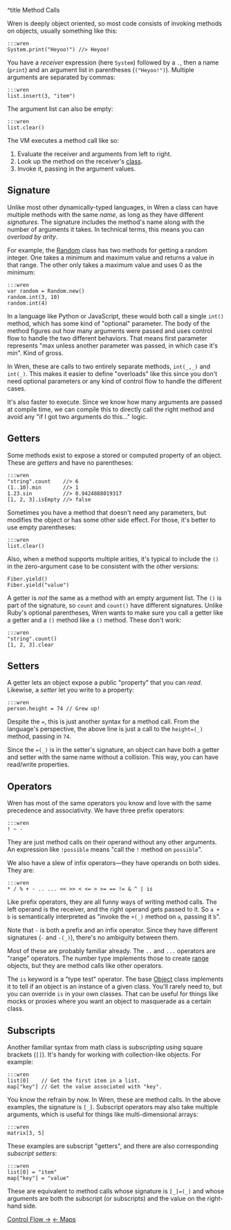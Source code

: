 ^title Method Calls

Wren is deeply object oriented, so most code consists of invoking methods on
objects, usually something like this:

    :::wren
    System.print("Heyoo!") //> Heyoo!

You have a *receiver* expression (here `System`) followed by a `.`, then a name
(`print`) and an argument list in parentheses (`("Heyoo!")`). Multiple arguments
are separated by commas:

    :::wren
    list.insert(3, "item")

The argument list can also be empty:

    :::wren
    list.clear()

The VM executes a method call like so:

1. Evaluate the receiver and arguments from left to right.
2. Look up the method on the receiver's [class][].
3. Invoke it, passing in the argument values.

[class]: classes.html

## Signature

Unlike most other dynamically-typed languages, in Wren a class can have multiple
methods with the same *name*, as long as they have different *signatures*. The
signature includes the method's name along with the number of arguments it
takes. In technical terms, this means you can *overload by arity*.

For example, the [Random][] class has two methods for getting a random integer.
One takes a minimum and maximum value and returns a value in that range. The
other only takes a maximum value and uses 0 as the minimum:

[random]: modules/random/random.html

    :::wren
    var random = Random.new()
    random.int(3, 10)
    random.int(4)

In a language like Python or JavaScript, these would both call a single `int()`
method, which has some kind of "optional" parameter. The body of the method
figures out how many arguments were passed and uses control flow to handle the
two different behaviors. That means first parameter represents "max unless
another parameter was passed, in which case it's min". Kind of gross.

In Wren, these are calls to two entirely separate methods, `int(_,_)` and
`int(_)`. This makes it easier to define "overloads" like this since you don't
need optional parameters or any kind of control flow to handle the different
cases.

It's also faster to execute. Since we know how many arguments are passed at
compile time, we can compile this to directly call the right method and avoid
any "if I got two arguments do this..." logic.

## Getters

Some methods exist to expose a stored or computed property of an object. These
are *getters* and have no parentheses:

    :::wren
    "string".count    //> 6
    (1..10).min       //> 1
    1.23.sin          //> 0.9424888019317
    [1, 2, 3].isEmpty //> false

Sometimes you have a method that doesn't need any parameters, but modifies the
object or has some other side effect. For those, it's better to use empty
parentheses:

    :::wren
    list.clear()

Also, when a method supports multiple arities, it's typical to include the `()`
in the zero-argument case to be consistent with the other versions:

    Fiber.yield()
    Fiber.yield("value")

A getter is *not* the same as a method with an empty argument list. The `()` is
part of the signature, so `count` and `count()` have different signatures.
Unlike Ruby's optional parentheses, Wren wants to make sure you call a getter
like a getter and a `()` method like a `()` method. These don't work:

    :::wren
    "string".count()
    [1, 2, 3].clear

## Setters

A getter lets an object expose a public "property" that you can *read*.
Likewise, a *setter* let you write to a property:

    :::wren
    person.height = 74 // Grew up!

Despite the `=`, this is just another syntax for a method call. From the
language's perspective, the above line is just a call to the `height=(_)`
method, passing in `74`.

Since the `=(_)` is in the setter's signature, an object can have both a getter
and setter with the same name without a collision. This way, you can have
read/write properties.

## Operators

Wren has most of the same operators you know and love with the same precedence
and associativity. We have three prefix operators:

    :::wren
    ! ~ -

They are just method calls on their operand without any other arguments. An
expression like `!possible` means "call the `!` method on `possible`".

We also have a slew of infix operators&mdash;they have operands on both sides.
They are:

    :::wren
    * / % + - .. ... << >> < <= > >= == != & ^ | is

Like prefix operators, they are all funny ways of writing method calls. The left
operand is the receiver, and the right operand gets passed to it. So `a + b` is
semantically interpreted as "invoke the `+(_)` method on `a`, passing it `b`".

Note that `-` is both a prefix and an infix operator. Since they have different
signatures (`-` and `-(_)`), there's no ambiguity between them.

Most of these are probably familiar already. The `..` and `...` operators are
"range" operators. The number type implements those to create [range][]
objects, but they are method calls like other operators.

[range]: values.html#ranges

The `is` keyword is a "type test" operator. The base [Object][] class implements
it to tell if an object is an instance of a given class. You'll rarely need to,
but you can override `is` in your own classes. That can be useful for things
like mocks or proxies where you want an object to masquerade as a certain class.

[object]: modules/core/object.html

## Subscripts

Another familiar syntax from math class is *subscripting* using square brackets
(`[]`). It's handy for working with collection-like objects. For example:

    :::wren
    list[0]    // Get the first item in a list.
    map["key"] // Get the value associated with "key".

You know the refrain by now. In Wren, these are method calls. In the above
examples, the signature is `[_]`. Subscript operators may also take multiple
arguments, which is useful for things like multi-dimensional arrays:

    :::wren
    matrix[3, 5]

These examples are subscript "getters", and there are also
corresponding *subscript setters*:

    :::wren
    list[0] = "item"
    map["key"] = "value"

These are equivalent to method calls whose signature is `[_]=(_)` and whose
arguments are both the subscript (or subscripts) and the value on the right-hand
side.

<a class="right" href="control-flow.html">Control Flow &rarr;</a>
<a href="maps.html">&larr; Maps</a>
